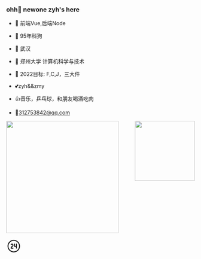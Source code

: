 ### ohh👋 newone zyh's here





- :orange_book:  前端Vue,后端Node

- :pig2: 95年科狗

- :office: 武汉

- 🏫 郑州大学 计算机科学与技术

- :dart: 2022目标: F,C,J，三大件

- :two_hearts:zyh&&zmy

- :thumbsup:音乐，乒乓球，和朋友喝酒吃肉

- :e-mail:312753842@qq.com


   

<img align="right" height="160" src="https://github-readme-stats.vercel.app/api?username=yuhaozhai&show_icons=true&icon_color=5cb3cc&text_color=ee3f4d&bg_color=ffffff&hide_title=true" />

<img src="https://count.getloli.com/get/@yuhaozhai?theme=rule34" width=300>

  <script> console.log('hello?') </script>  



<a herf="http://106.15.192.87/">
<svg width="40" height="70" xmlns="http://www.w3.org/2000/svg" xmlns:xlink="http://www.w3.org/1999/xlink" viewBox="0 0 24 24"><g fill="none"><path d="M7.5 8.744C7.847 8.362 8.415 8 9.25 8c1.152 0 1.894.792 2.155 1.661c.253.847.1 1.895-.62 2.618a8.092 8.092 0 0 1-.793.67l-.04.031c-.28.216-.53.412-.75.63c-.255.256-.464.535-.585.89h2.133a.75.75 0 0 1 0 1.5h-3a.75.75 0 0 1-.75-.75c0-1.247.524-2.083 1.144-2.701c.296-.296.618-.545.89-.756l.003-.002c.286-.221.508-.393.685-.57c.272-.274.367-.725.246-1.13c-.115-.381-.37-.591-.718-.591c-.353 0-.535.137-.64.253a.843.843 0 0 0-.148.229v.003a.75.75 0 0 1-1.428-.462l.035-.096a2.343 2.343 0 0 1 .43-.683zM13.25 8a.75.75 0 0 1 .75.75v2.75h1.5V8.75a.75.75 0 0 1 1.5 0v6.47a.75.75 0 0 1-1.5 0V13h-2.25a.75.75 0 0 1-.75-.75v-3.5a.75.75 0 0 1 .75-.75zM22 12c0-5.523-4.477-10-10-10S2 6.477 2 12s4.477 10 10 10s10-4.477 10-10zM3.5 12a8.5 8.5 0 1 1 17 0a8.5 8.5 0 0 1-17 0z" fill="currentColor"></path></g></svg></a>	